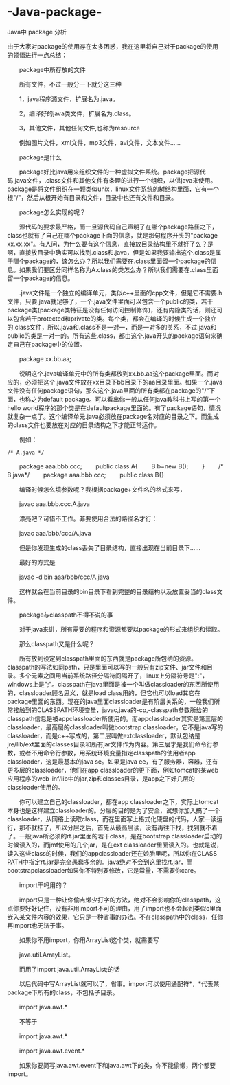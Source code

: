 # -Java-package-
 Java中 package 分析


由于大家对package的使用存在太多困惑，我在这里将自己对于package的使用的领悟进行一点总结：

　　package中所存放的文件

　　所有文件，不过一般分一下就分这三种

　　1，java程序源文件，扩展名为.java。

　　2，编译好的java类文件，扩展名为.class。

　　3，其他文件，其他任何文件,也称为resource

　　例如图片文件，xml文件，mp3文件，avi文件，文本文件……

　　package是什么

　　package好比java用来组织文件的一种虚拟文件系统。package把源代码.java文件，.class文件和其他文件有条理的进行一个组织，以供java来使用。package是将文件组织在一颗类似unix，linux文件系统的树结构里面，它有一个根"/"，然后从根开始有目录和文件，目录中也还有文件和目录。

　　package怎么实现的呢？

　　源代码的要求最严格，而一旦源代码自己声明了在哪个package路径之下，class也就有了自己在哪个package下面的信息，就是那句程序开头的"package xx.xx.xx"。有人问，为什么要有这个信息，直接放目录结构里不就好了么？是啊，直接放目录中确实可以找到.class和.java，但是如果我要输出这个.class是属于哪个package的，该怎么办？所以我们需要在.class里面留一个package的信息。如果我们要区分同样名称为A.class的类怎么办？所以我们需要在.class里面留一个package的信息。

　　.java文件是一个独立的编译单元，类似c++里面的cpp文件，但是它不需要.h文件，只要.java就足够了，一个.java文件里面可以包含一个public的类，若干package类(package类特征是没有任何访问控制修饰)，还有内隐类的话，则还可以包含若干protected和private的类。每个类，都会在编译的时候生成一个独立的.class文件，所以.java和.class不是一对一，而是一对多的关系，不过.java和public的类是一对一的。所有这些.class，都由这个.java开头的package语句来确定自己在package中的位置。

　　package xx.bb.aa;

　　说明这个.java编译单元中的所有类都放到xx.bb.aa这个package里面。而对应的，必须把这个.java文件放在xx目录下bb目录下的aa目录里面。如果一个.java文件没有任何package语句，那么这个.java里面的所有类都在package的"/"下面，也称之为default package。可以看出你一般从任何java教科书上写的第一个hello world程序的那个类是在defaultpackage里面的。有了package语句，情况就复杂一点了。这个编译单元.java必须放在package名对应的目录之下。而生成的class文件也要放在对应的目录结构之下才能正常运作。

　　例如：

    /* A.java */ 
　　package aaa.bbb.ccc; 
　　public class A{ 
　　B b=new B(); 
　　} 
　　/* B.java*/ 
　　package aaa.bbb.ccc; 
　　public class B{}

　　编译时候怎么填参数呢？我根据package+文件名的格式来写，

　　javac aaa.bbb.ccc.A.java

　　漂亮吧？可惜不工作。非要使用合法的路径名才行：

　　javac aaa/bbb/ccc/A.java

　　但是你发现生成的class丢失了目录结构，直接出现在当前目录下……

　　最好的方式是

　　javac -d bin aaa/bbb/ccc/A.java

　　这样就会在当前目录的bin目录下看到完整的目录结构以及放置妥当的class文件。

　　package与classpath不得不说的事

　　对于java来讲，所有需要的程序和资源都要以package的形式来组织和读取。

　　那么classpath又是什么呢？

　　所有放到设定到classpath里面的东西就是package所包纳的资源。classpath的写法如同path，只是里面可以写的一般只有zip文件、jar文件和目录。多个元素之间用当前系统路径分隔符间隔开了，linux上分隔符号是":"，windows上是";"。classpath在java里面是被一个叫做classloader的东西所使用的，classloader顾名思义，就是load class用的，但它也可以load其它在package里面的东西。现在的java里面classloader是有阶层关系的，一般我们所常接触到的CLASSPATH环境变量，javac,java的-cp,-classpath参数所给的classpath信息是被appclassloader所使用的。而appclassloader其实是第三层的classloader，最高层的classloader叫做bootstrap classloader，它不是java写的classloader，而是c++写成的，第二层叫做extclassloader，默认包纳是jre/lib/ext里面的classes目录和所有jar文件作为内容。第三层才是我们命令行参数，或者不用命令行参数，用系统环境变量指定classpath的使用者app classloader，这是最基本的java se。如果是java ee，有了服务器，容器，还有更多层的classloader，他们在app classloader的更下面，例如tomcat的某web应用程序的web-inf/lib中的jar,zip和classes目录，是app之下好几层的classloader使用的。

　　你可以建立自己的classloader，都在app classloader之下，实际上tomcat本身也是这样建立classloader的。分层的目的是为了安全，试想你加入搞了一个classloader，从网络上读取class，而在里面写上格式化硬盘的代码，人家一读运行，那不就挂了，所以分层之后，首先从最高层读，没有再往下找，找到就不着了。一般java所必须的rt.jar里面的若干class，是在bootstrap classloader启动的时候读入的，而jmf使用的几个jar，是在ext classloader里面读入的。也就是说，读入这些class的时候，我们的appclassloader还在娘胎里呢，所以你在CLASS PATH中指定rt.jar是完全愚蠢多余的。java绝对不会到这里找rt.jar，而bootstrapclassloader如果你不特别要修改，它是常量，不需要你care。

　　import干吗用的？

　　import只是一种让你偷点懒少打字的方法，绝对不会影响你的classpath，这点你要好好记住，没有非用import不可的理由，用了import也不会起到类似c里面嵌入某文件内容的效果，它只是一种省事的办法。不在classpath中的class，任你再import也无济于事。

　　如果你不用import，你用ArrayList这个类，就需要写

　　java.util.ArrayList。

　　而用了import java.util.ArrayList;的话

　　以后代码中写ArrayList就可以了，省事。import可以使用通配符*，*代表某package下所有的class，不包括子目录。

　　import java.awt.*

　　不等于

　　import java.awt.*

　　import java.awt.event.*

　　如果你要简写java.awt.event下和java.awt下的类，你不能偷懒，两个都要import。
